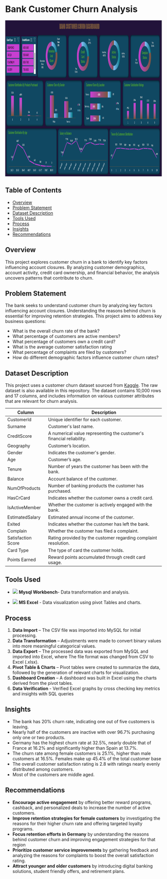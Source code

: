 # Bank Customer Churn Analysis

<img src="https://github.com/BalajiRamGanesh/Bank-Customer-Churn-Analysis/blob/main/Bank%20Churn%20Dashboard.png?raw=true" alt = "Dashboard" width = "1000" height="500">


## Table of Contents 

- [Overview](#overview)
- [Problem Statement](#problem-statement)
- [Dataset Description](#dataset-description)
- [Tools Used](#tools-used)
- [Process](#process)
- [Insights](#insights)
- [Recommendations](#recommendations)

## Overview

This project explores customer churn in a bank to identify key factors influencing account closures. By analyzing customer demographics, account activity, credit card ownership, and financial behavior, the analysis uncovers patterns that contribute to churn.

## Problem Statement

The bank seeks to understand customer churn by analyzing key factors influencing account closures. Understanding the reasons behind churn is essential for improving retention strategies. This project aims to address key business questions:

- What is the overall churn rate of the bank?  
- What percentage of customers are active members?
- What percentage of customers own a credit card?   
- What is the average customer satisfaction rating
- What percentage of complaints are filed by customers?  
- How do different demographic factors influence customer churn rates? 

## Dataset Description

This project uses a customer churn dataset sourced from [Kaggle](https://www.kaggle.com/datasets/radheshyamkollipara/bank-customer-churn). The raw dataset is also available in this repository.
The dataset contains 10,000 rows and 17 columns, and includes information on various customer attributes that are relevant for churn analysis.

|Column | Description |
|-------|-------------|
| CustomerId |  Unique identifier for each customer.|
| Surname | Customer's last name.|
| CreditScore | A numerical value representing the customer's financial reliability.|
| Geography | Customer’s location. |
| Gender | Indicates the customer's gender. |
| Age | Customer’s age. |
| Tenure | Number of years the customer has been with the bank. |
| Balance | Account balance of the customer. |
| NumOfProducts | Number of banking products the customer has purchased. |
| HasCrCard | Indicates whether the customer owns a credit card. |
| IsActiveMember | Whether the customer is actively engaged with the bank. |
| EstimatedSalary | Estimated annual income of the customer. |
| Exited | Indicates whether the customer has left the bank. |
| Complain |  Whether the customer has filed a complaint. |
| Satisfaction Score | Rating provided by the customer regarding complaint resolution. |
| Card Type | The type of card the customer holds. |
| Points Earned | Reward points accumulated through credit card usage. |

## Tools Used


 - <img src = "https://img.utdstc.com/icon/f6f/11c/f6f11c75fda63dd454fa5db9610a77cfd6752be4db11010f2e4252551a4abccd:200" width = "45" /> **Mysql Workbench**-   Data transformation and analysis.

 - <img src = "https://mailmeteor.com/logos/assets/PNG/Microsoft_Office_Excel_Logo_512px.png" width = "45" /> **MS Excel** - Data visualization using pivot Tables and charts.

## Process  
 
1. **Data Import** – The CSV file was imported into MySQL for initial processing.  
2. **Data Transformation** – Adjustments were made to convert binary values into more meaningful categorical values.  
3. **Data Export** – The processed data was exported from MySQL and imported into Excel, where The file format was changed from CSV to Excel (.xlsx).  
4. **Pivot Table & Charts** – Pivot tables were created to summarize the data, followed by the generation of relevant charts for visualization.  
5. **Dashboard Creation** – A dashboard was built in Excel using the charts derived from the pivot tables.  
6. **Data Verification** -  Verified Excel graphs by cross checking key metrics and insights with SQL queries

## Insights
- The bank has 20% churn rate, indicating one out of five customers is leaving.
- Nearly half of the customers are inactive with over 96.7% purchasing only one or two products.  
- Germany has the highest churn rate at 32.5%, nearly double that of France at 16.2%  and significantly higher than Spain at 13.7%. 
- The churn rate among female customers is 25.1%, higher than male customers at 16.5%. Females make up 45.4% of the total customer base
- The overall customer satisfaction rating is 2.8 with ratings nearly evenly distributed among customers.  
- Most of the customers are middle aged.  

## Recommendations

- **Encourage active engagement** by offering better reward programs, cashback, and personalized deals to increase the number of active customers.  
- **Improve retention strategies for female customers** by investigating the reasons for their higher churn rate and offering targeted loyalty programs.  
- **Focus retention efforts in Germany** by understanding the reasons behind customer churn and improving engagement strategies for that region  
- **Prioritize customer service improvements** by gathering feedback and analyzing the reasons for complaints to boost the overall satisfaction rating.
- **Attract younger and older customers** by introducing digital banking solutions, student friendly offers, and retirement plans.  




